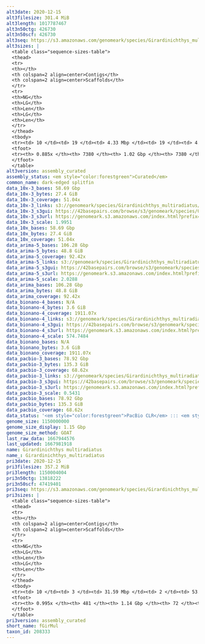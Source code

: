 ```yaml
---
alt3date: 2020-12-15
alt3filesize: 301.4 MiB
alt3length: 1017787467
alt3n50ctg: 426730
alt3n50scf: 426730
alt3seq: https://s3.amazonaws.com/genomeark/species/Girardinichthys_multiradiatus/fGirMul3/assembly_curated/fGirMul3.alt.cur.20201215.fasta.gz
alt3sizes: |
  <table class="sequence-sizes-table">
  <thead>
  <tr>
  <th></th>
  <th colspan=2 align=center>Contigs</th>
  <th colspan=2 align=center>Scaffolds</th>
  </tr>
  <tr>
  <th>NG</th>
  <th>LG</th>
  <th>Len</th>
  <th>LG</th>
  <th>Len</th>
  </tr>
  </thead>
  <tbody>
  <tr><td> 10 </td><td> 19 </td><td> 4.33 Mbp </td><td> 19 </td><td> 4.33 Mbp </td></tr>  <tr><td> 20 </td><td> 53 </td><td> 2.57 Mbp </td><td> 53 </td><td> 2.57 Mbp </td></tr>  <tr><td> 30 </td><td> 110 </td><td> 1.67 Mbp </td><td> 110 </td><td> 1.67 Mbp </td></tr>  <tr><td> 40 </td><td> 205 </td><td> 0.93 Mbp </td><td> 205 </td><td> 0.93 Mbp </td></tr>  <tr style="background-color:#cccccc;"><td> 50 </td><td> 394 </td><td> 426.73 Kbp </td><td> 394 </td><td> 426.73 Kbp </td></tr>  <tr><td> 60 </td><td> 802 </td><td> 198.93 Kbp </td><td> 802 </td><td> 198.93 Kbp </td></tr>  <tr><td> 70 </td><td> 1616 </td><td> 102.23 Kbp </td><td> 1616 </td><td> 102.23 Kbp </td></tr>  <tr><td> 80 </td><td> 3253 </td><td> 48.40 Kbp </td><td> 3253 </td><td> 48.40 Kbp </td></tr>  <tr><td> 90 </td><td> 0 </td><td>  </td><td> 0 </td><td>  </td></tr>  <tr><td> 100 </td><td> 0 </td><td>  </td><td> 0 </td><td>  </td></tr>  </tbody>
  <tfoot>
  <tr><th> 0.885x </th><th> 7380 </th><th> 1.02 Gbp </th><th> 7380 </th><th> 1.02 Gbp </th></tr>
  </tfoot>
  </table>
alt3version: assembly_curated
assembly_status: <em style="color:forestgreen">Curated</em>
common_name: dark-edged splitfin
data_10x-3_bases: 58.69 Gbp
data_10x-3_bytes: 27.4 GiB
data_10x-3_coverage: 51.04x
data_10x-3_links: s3://genomeark/species/Girardinichthys_multiradiatus/fGirMul3/genomic_data/10x/<br>
data_10x-3_s3gui: https://42basepairs.com/browse/s3/genomeark/species/Girardinichthys_multiradiatus/fGirMul3/genomic_data/10x/
data_10x-3_s3url: https://genomeark.s3.amazonaws.com/index.html?prefix=species/Girardinichthys_multiradiatus/fGirMul3/genomic_data/10x/
data_10x-3_scale: 1.9951
data_10x_bases: 58.69 Gbp
data_10x_bytes: 27.4 GiB
data_10x_coverage: 51.04x
data_arima-5_bases: 106.28 Gbp
data_arima-5_bytes: 48.8 GiB
data_arima-5_coverage: 92.42x
data_arima-5_links: s3://genomeark/species/Girardinichthys_multiradiatus/fGirMul5/genomic_data/arima/<br>
data_arima-5_s3gui: https://42basepairs.com/browse/s3/genomeark/species/Girardinichthys_multiradiatus/fGirMul5/genomic_data/arima/
data_arima-5_s3url: https://genomeark.s3.amazonaws.com/index.html?prefix=species/Girardinichthys_multiradiatus/fGirMul5/genomic_data/arima/
data_arima-5_scale: 2.0288
data_arima_bases: 106.28 Gbp
data_arima_bytes: 48.8 GiB
data_arima_coverage: 92.42x
data_bionano-4_bases: N/A
data_bionano-4_bytes: 3.6 GiB
data_bionano-4_coverage: 1911.07x
data_bionano-4_links: s3://genomeark/species/Girardinichthys_multiradiatus/fGirMul4/genomic_data/bionano/<br>
data_bionano-4_s3gui: https://42basepairs.com/browse/s3/genomeark/species/Girardinichthys_multiradiatus/fGirMul4/genomic_data/bionano/
data_bionano-4_s3url: https://genomeark.s3.amazonaws.com/index.html?prefix=species/Girardinichthys_multiradiatus/fGirMul4/genomic_data/bionano/
data_bionano-4_scale: 574.7484
data_bionano_bases: N/A
data_bionano_bytes: 3.6 GiB
data_bionano_coverage: 1911.07x
data_pacbio-3_bases: 78.92 Gbp
data_pacbio-3_bytes: 135.3 GiB
data_pacbio-3_coverage: 68.62x
data_pacbio-3_links: s3://genomeark/species/Girardinichthys_multiradiatus/fGirMul3/genomic_data/pacbio/<br>
data_pacbio-3_s3gui: https://42basepairs.com/browse/s3/genomeark/species/Girardinichthys_multiradiatus/fGirMul3/genomic_data/pacbio/
data_pacbio-3_s3url: https://genomeark.s3.amazonaws.com/index.html?prefix=species/Girardinichthys_multiradiatus/fGirMul3/genomic_data/pacbio/
data_pacbio-3_scale: 0.5431
data_pacbio_bases: 78.92 Gbp
data_pacbio_bytes: 135.3 GiB
data_pacbio_coverage: 68.62x
data_status: '<em style="color:forestgreen">PacBio CLR</em> ::: <em style="color:forestgreen">10x</em> ::: <em style="color:forestgreen">Arima</em>'
genome_size: 1150000000
genome_size_display: 1.15 Gbp
genome_size_method: GOAT
last_raw_data: 1667944576
last_updated: 1667981918
name: Girardinichthys multiradiatus
name_: Girardinichthys_multiradiatus
pri3date: 2020-12-15
pri3filesize: 357.2 MiB
pri3length: 1150004004
pri3n50ctg: 13818222
pri3n50scf: 47419401
pri3seq: https://s3.amazonaws.com/genomeark/species/Girardinichthys_multiradiatus/fGirMul3/assembly_curated/fGirMul3.pri.cur.20201215.fasta.gz
pri3sizes: |
  <table class="sequence-sizes-table">
  <thead>
  <tr>
  <th></th>
  <th colspan=2 align=center>Contigs</th>
  <th colspan=2 align=center>Scaffolds</th>
  </tr>
  <tr>
  <th>NG</th>
  <th>LG</th>
  <th>Len</th>
  <th>LG</th>
  <th>Len</th>
  </tr>
  </thead>
  <tbody>
  <tr><td> 10 </td><td> 3 </td><td> 31.59 Mbp </td><td> 2 </td><td> 53.52 Mbp </td></tr>  <tr><td> 20 </td><td> 7 </td><td> 29.25 Mbp </td><td> 4 </td><td> 52.24 Mbp </td></tr>  <tr><td> 30 </td><td> 11 </td><td> 21.15 Mbp </td><td> 6 </td><td> 51.97 Mbp </td></tr>  <tr><td> 40 </td><td> 17 </td><td> 17.88 Mbp </td><td> 8 </td><td> 50.04 Mbp </td></tr>  <tr style="background-color:#cccccc;"><td> 50 </td><td> 24 </td><td style="background-color:#88ff88;"> 13.82 Mbp </td><td> 11 </td><td style="background-color:#88ff88;"> 47.42 Mbp </td></tr>  <tr><td> 60 </td><td> 34 </td><td> 9.76 Mbp </td><td> 13 </td><td> 45.87 Mbp </td></tr>  <tr><td> 70 </td><td> 48 </td><td> 7.03 Mbp </td><td> 16 </td><td> 42.99 Mbp </td></tr>  <tr><td> 80 </td><td> 69 </td><td> 4.31 Mbp </td><td> 18 </td><td> 42.51 Mbp </td></tr>  <tr><td> 90 </td><td> 108 </td><td> 1.97 Mbp </td><td> 21 </td><td> 40.38 Mbp </td></tr>  <tr><td> 100 </td><td> 0 </td><td>  </td><td> 71 </td><td> 15.76 Kbp </td></tr>  </tbody>
  <tfoot>
  <tr><th> 0.995x </th><th> 481 </th><th> 1.14 Gbp </th><th> 72 </th><th> 1.15 Gbp </th></tr>
  </tfoot>
  </table>
pri3version: assembly_curated
short_name: fGirMul
taxon_id: 208333
---
```

